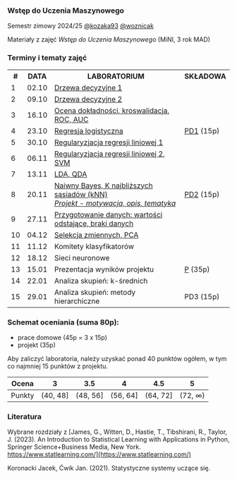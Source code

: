 ### Wstęp do Uczenia Maszynowego

Semestr zimowy 2024/25 [@kozaka93](https://github.com/kozaka93) [@woznicak](https://github.com/woznicak) 

Materiały z zajęć *Wstęp do Uczenia Maszynowego* (MiNI, 3 rok MAD)

### Terminy i tematy zajęć 
<div class="tg-wrap"><table><tbody>
  <tr>
     <th>#</th>
    <th>DATA</th>
    <th>LABORATORIUM</th>
    <th>SKŁADOWA</th>
  </tr>
  <tr>
    <td>1</td>
    <td>02.10</td>
    <td><a href="https://github.com/kozaka93/2024Z-MachineLearning/tree/main/labs/lab01">Drzewa decyzyjne 1</a></td>
    <td></td>
  </tr>
  <tr>
    <td>2</td>
    <td>09.10</td>
    <td><a href="https://github.com/kozaka93/2024Z-MachineLearning/tree/main/labs/lab02">Drzewa decyzyjne 2</a></td>
    <td></td>
  </tr>
  <tr>
    <td>3</td>
    <td>16.10</td>
    <td><a href="https://github.com/kozaka93/2024Z-MachineLearning/tree/main/labs/lab03">Ocena dokładności, kroswalidacja, ROC, AUC</a></td>
    <td></td>
  </tr>
  <tr>
    <td>4</td>
    <td>23.10</td>
    <td><a href="https://github.com/kozaka93/2024Z-MachineLearning/tree/main/labs/lab04">Regresja logistyczna</a></td>
    <td><a href="https://github.com/kozaka93/2024Z-MachineLearning/tree/main/homeworks/homework1">PD1</a> (15p)</td>
  </tr>
  <tr>
    <td>5</td>
    <td>30.10</td>
    <td><a href="https://github.com/kozaka93/2024Z-MachineLearning/tree/main/labs/lab05">Regularyzjacja regresji liniowej 1</a></td>
    <td></td>
  </tr>
  <tr>
    <td>6</td>
    <td>06.11</td>
    <td><a href="https://github.com/kozaka93/2024Z-MachineLearning/tree/main/labs/lab06">Regularyzjacja regresji liniowej 2, SVM</a></td>
    <td></td>
  </tr>
  <tr>
    <td>7</td>
    <td>13.11</td>
    <td><a href="https://github.com/kozaka93/2024Z-MachineLearning/tree/main/labs/lab07">LDA, QDA</a></td>
    <td></td>
  </tr>
  <tr>
    <td>8</td>
    <td>20.11</td>
    <td><a href="https://github.com/kozaka93/2024Z-MachineLearning/tree/main/labs/lab08">Naiwny Bayes, K najbliższych sąsiadów (kNN) </a><br><i><a href="https://github.com/kozaka93/2024Z-MachineLearning/tree/main/project">Projekt - motywacja, opis, tematyka</a></i></td>
    <td><a href="https://github.com/kozaka93/2024Z-MachineLearning/blob/main/homeworks/homework2/WUM_PD2.pdf">PD2</a> (15p)</td>
  </tr>
  <tr>
    <td>9</td>
    <td>27.11</td>
    <td><a href="https://github.com/kozaka93/2024Z-MachineLearning/tree/main/labs/lab09">Przygotowanie danych: wartości odstające, braki danych</a></td>
    <td></td>
  </tr>
  <tr>
    <td>10</td>
    <td>04.12</td>
    <td><a href="https://github.com/kozaka93/2024Z-MachineLearning/tree/main/labs/lab10">Selekcja zmiennych, PCA</a></td>
    <td></td>
  </tr>
  <tr>
    <td>11</td>
    <td>11.12</td>
    <td>Komitety klasyfikatorów</td>
    <td></td>
  </tr>
  <tr>
    <td>12</td>
    <td>18.12</td>
    <td>Sieci neuronowe</td>
    <td></td>
  </tr>
  <tr>
    <td>13</td>
    <td>15.01</td>
    <td>Prezentacja wyników projektu</td>
    <td><a href="https://github.com/kozaka93/2024Z-MachineLearning/tree/main/project">P</a> (35p)</td>
  </tr>
  <tr>
    <td>14</td>
    <td>22.01</td>
    <td>Analiza skupień: k-średnich</td>
    <td></td>
  </tr>
  <tr>
    <td>15</td>
    <td>29.01</td>
    <td>Analiza skupień: metody hierarchiczne</td>
    <td>PD3 (15p)</td>
  </tr>
</tbody></table></div>


### Schemat oceniania (suma 80p):
- prace domowe (45p = 3 x 15p)
- projekt (35p)

Aby zaliczyć laboratoria, należy uzyskać ponad 40 punktów ogółem, w tym co najmniej 15 punktów z projektu.


| Ocena |  3 | 3.5 | 4 | 4.5 | 5 |
|:---:|:---:|:---:|:---:|:---:|:---:|
| Punkty   | (40, 48] | (48, 56] | (56, 64] | (64, 72] | (72, ∞) |


### Literatura

Wybrane rozdziały z [James, G., Witten, D., Hastie, T., Tibshirani, R., Taylor, J. (2023). An Introduction to Statistical Learning with Applications in Python, Springer Science+Business Media, New York. https://www.statlearning.com/](https://www.statlearning.com/)

Koronacki Jacek, Ćwik Jan. (2021). Statystyczne systemy uczące się.



